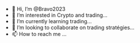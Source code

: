 - 👋 Hi, I’m @Bravo2023
- 👀 I’m interested in Crypto and trading...
- 🌱 I’m currently learning trading...
- 💞️ I’m looking to collaborate on trading stratégies...
- 📫 How to reach me ...

<!---
Bravo2023/Bravo2023 is a ✨ special ✨ repository because its `README.md` (this file) appears on your GitHub profile.
You can click the Preview link to take a look at your changes.
--->
